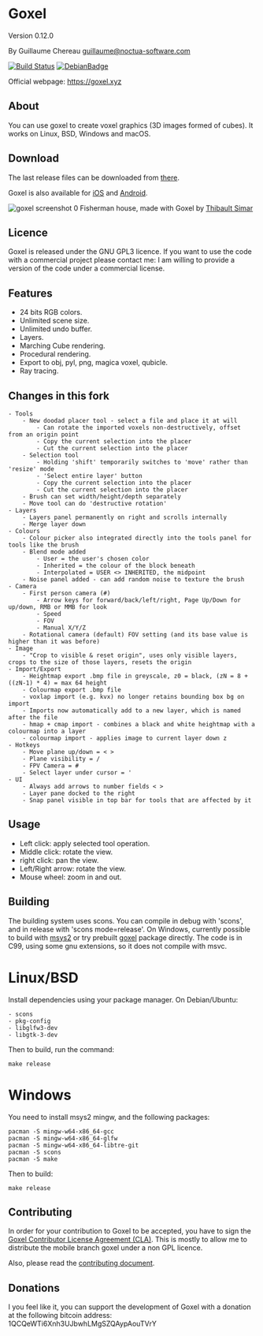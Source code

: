 
Goxel
=====

Version 0.12.0

By Guillaume Chereau <guillaume@noctua-software.com>

[![Build Status](https://github.com/guillaumechereau/goxel/actions/workflows/ci.yml/badge.svg)](https://github.com/guillaumechereau/goxel/actions/workflows/ci.yml)
[![DebianBadge](https://badges.debian.net/badges/debian/unstable/goxel/version.svg)](https://packages.debian.org/unstable/goxel)

Official webpage: https://goxel.xyz

About
-----

You can use goxel to create voxel graphics (3D images formed of cubes).  It
works on Linux, BSD, Windows and macOS.


Download
--------

The last release files can be downloaded from [there](
https://github.com/guillaumechereau/goxel/releases/latest).

Goxel is also available for [iOS](
https://itunes.apple.com/us/app/goxel-3d-voxel-editor/id1259097826) and
[Android](
https://play.google.com/store/apps/details?id=com.noctuasoftware.goxel).


![goxel screenshot 0](https://goxel.xyz/gallery/thibault-fisherman-house.jpg)
Fisherman house, made with Goxel by
[Thibault Simar](https://www.artstation.com/exm)


Licence
-------

Goxel is released under the GNU GPL3 licence.  If you want to use the code
with a commercial project please contact me: I am willing to provide a
version of the code under a commercial license.


Features
--------

- 24 bits RGB colors.
- Unlimited scene size.
- Unlimited undo buffer.
- Layers.
- Marching Cube rendering.
- Procedural rendering.
- Export to obj, pyl, png, magica voxel, qubicle.
- Ray tracing.

Changes in this fork
--------

    - Tools
        - New doodad placer tool - select a file and place it at will
            - Can rotate the imported voxels non-destructively, offset from an origin point
            - Copy the current selection into the placer
            - Cut the current selection into the placer
        - Selection tool
            - Holding 'shift' temporarily switches to 'move' rather than 'resize' mode
            - 'Select entire layer' button
            - Copy the current selection into the placer
            - Cut the current selection into the placer
        - Brush can set width/height/depth separately
        - Move tool can do 'destructive rotation'
    - Layers
        - Layers panel permanently on right and scrolls internally
        - Merge layer down
    - Colours
        - Colour picker also integrated directly into the tools panel for tools like the brush
        - Blend mode added
            - User = the user's chosen color
            - Inherited = the colour of the block beneath
            - Interpolated = USER <> INHERITED, the midpoint
        - Noise panel added - can add random noise to texture the brush
    - Camera
        - First person camera (#)
            - Arrow keys for forward/back/left/right, Page Up/Down for up/down, RMB or MMB for look
            - Speed
            - FOV
            - Manual X/Y/Z
        - Rotational camera (default) FOV setting (and its base value is higher than it was before)
    - Image
        - "Crop to visible & reset origin", uses only visible layers, crops to the size of those layers, resets the origin
    - Import/Export
        - Heightmap export .bmp file in greyscale, z0 = black, (zN = 8 + ((zN-1) * 4) = max 64 height
        - Colourmap export .bmp file
        - voxlap import (e.g. kvx) no longer retains bounding box bg on import
        - Imports now automatically add to a new layer, which is named after the file
        - hmap + cmap import - combines a black and white heightmap with a colourmap into a layer
        - colourmap import - applies image to current layer down z
    - Hotkeys
        - Move plane up/down = < >
        - Plane visibility = /
        - FPV Camera = #
        - Select layer under cursor = '
    - UI
        - Always add arrows to number fields < >
        - Layer pane docked to the right
        - Snap panel visible in top bar for tools that are affected by it


Usage
-----

- Left click: apply selected tool operation.
- Middle click: rotate the view.
- right click: pan the view.
- Left/Right arrow: rotate the view.
- Mouse wheel: zoom in and out.


Building
--------

The building system uses scons.  You can compile in debug with 'scons', and in
release with 'scons mode=release'.  On Windows, currently possible to build
with [msys2](https://www.msys2.org/) or try prebuilt
[goxel](https://packages.msys2.org/base/mingw-w64-goxel) package directly.
The code is in C99, using some gnu extensions, so it does not compile
with msvc.

# Linux/BSD

Install dependencies using your package manager.  On Debian/Ubuntu:

    - scons
    - pkg-config
    - libglfw3-dev
    - libgtk-3-dev

Then to build, run the command:

    make release

# Windows

You need to install msys2 mingw, and the following packages:

    pacman -S mingw-w64-x86_64-gcc
    pacman -S mingw-w64-x86_64-glfw
    pacman -S mingw-w64-x86_64-libtre-git
    pacman -S scons
    pacman -S make

Then to build:

    make release


Contributing
------------

In order for your contribution to Goxel to be accepted, you have to sign the
[Goxel Contributor License Agreement (CLA)](doc/cla/sign-cla.md).  This is
mostly to allow me to distribute the mobile branch goxel under a non GPL
licence.

Also, please read the [contributing document](CONTRIBUTING.md).


Donations
---------

I you feel like it, you can support the development of Goxel with a donation at
the following bitcoin address: 1QCQeWTi6Xnh3UJbwhLMgSZQAypAouTVrY
